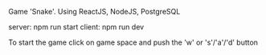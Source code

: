 Game 'Snake'. 
Using ReactJS, NodeJS, PostgreSQL

server: npm run start
client: npm run dev 

To start the game click on game space and push the 'w' or 's'/'a'/'d' button
